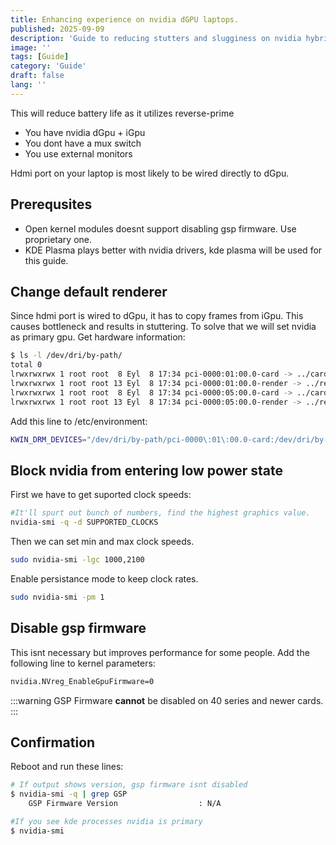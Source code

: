 ```yaml
---
title: Enhancing experience on nvidia dGPU laptops.
published: 2025-09-09
description: 'Guide to reducing stutters and slugginess on nvidia hybrid graphics laptops when docked.'
image: ''
tags: [Guide]
category: 'Guide'
draft: false
lang: ''
---
```


This will reduce battery life as it utilizes reverse-prime

- You have nvidia dGpu + iGpu
- You dont have a mux switch
- You use external monitors

Hdmi port on your laptop is most likely to be wired directly to dGpu.

## Prerequsites
- Open kernel modules doesnt support disabling gsp firmware. Use proprietary one.
- KDE Plasma plays better with nvidia drivers, kde plasma will be used for this guide.



## Change default renderer
Since hdmi port is wired to dGpu, it has to copy frames from iGpu. This causes bottleneck and results in stuttering. To solve that we will set nvidia as primary gpu.
Get hardware information:
```bash frame=none
$ ls -l /dev/dri/by-path/
total 0
lrwxrwxrwx 1 root root  8 Eyl  8 17:34 pci-0000:01:00.0-card -> ../card1
lrwxrwxrwx 1 root root 13 Eyl  8 17:34 pci-0000:01:00.0-render -> ../renderD128
lrwxrwxrwx 1 root root  8 Eyl  8 17:34 pci-0000:05:00.0-card -> ../card2
lrwxrwxrwx 1 root root 13 Eyl  8 17:34 pci-0000:05:00.0-render -> ../renderD129
```

Add this line to /etc/environment:
```bash frame=none
KWIN_DRM_DEVICES="/dev/dri/by-path/pci-0000\:01\:00.0-card:/dev/dri/by-path/pci-0000\:00\:05.0-card"
```

## Block nvidia from entering low power state

First we have to get suported clock speeds:
```bash frame=none
#It'll spurt out bunch of numbers, find the highest graphics value.
nvidia-smi -q -d SUPPORTED_CLOCKS
```

Then we can set min and max clock speeds.
```bash frame=none
sudo nvidia-smi -lgc 1000,2100
```

Enable persistance mode to keep clock rates.
```bash frame=none
sudo nvidia-smi -pm 1
```

## Disable gsp firmware
This isnt necessary but improves performance for some people.
Add the following line to kernel parameters:
```bash frame=none
nvidia.NVreg_EnableGpuFirmware=0
```

:::warning
GSP Firmware **cannot** be disabled on 40 series and newer cards.
:::

## Confirmation
Reboot and run these lines:

```bash frame=none
# If output shows version, gsp firmware isnt disabled
$ nvidia-smi -q | grep GSP
    GSP Firmware Version                  : N/A

#If you see kde processes nvidia is primary
$ nvidia-smi
```

